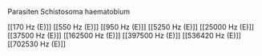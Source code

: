 Parasiten Schistosoma haematobium

[[170 Hz (E)]]
[[550 Hz (E)]]
[[950 Hz (E)]]
[[5250 Hz (E)]]
[[25000 Hz (E)]]
[[37500 Hz (E)]]
[[162500 Hz (E)]]
[[397500 Hz (E)]]
[[536420 Hz (E)]]
[[702530 Hz (E)]]